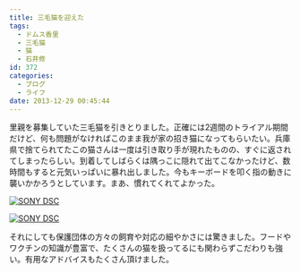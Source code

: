 ```yaml
---
title: 三毛猫を迎えた
tags:
  - ドムス香里
  - 三毛猫
  - 猫
  - 石井修
id: 372
categories:
  - ブログ
  - ライフ
date: 2013-12-29 00:45:44
---
```


里親を募集していた三毛猫を引きとりました。正確には2週間のトライアル期間だけど、何も問題がなければこのまま我が家の招き猫になってもらいたい。兵庫県で捨てられてたこの猫さんは一度は引き取り手が現れたものの、すぐに返されてしまったらしい。到着してしばらくは隅っこに隠れて出てこなかったけど、数時間もすると元気いっぱいに暴れ出しました。今もキーボードを叩く指の動きに襲いかかろうとしています。まあ、慣れてくれてよかった。

[![SONY DSC](http://mountainboy.boo.jp/wordpress/wp-content/uploads/2013/12/DSC08415.jpg)](http://mountainboy.boo.jp/wordpress/wp-content/uploads/2013/12/DSC08415.jpg)

[![SONY DSC](http://mountainboy.boo.jp/wordpress/wp-content/uploads/2013/12/DSC08410.jpg)](http://mountainboy.boo.jp/wordpress/wp-content/uploads/2013/12/DSC08410.jpg)

それにしても保護団体の方々の飼育や対応の細やかさには驚きました。フードやワクチンの知識が豊富で、たくさんの猫を扱ってるにも関わらずこだわりも強い。有用なアドバイスもたくさん頂けました。